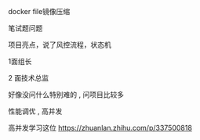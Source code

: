 docker file镜像压缩

笔试题问题

项目亮点，说了风控流程，状态机

1面组长



2 面技术总监


好像没问什么特别难的 , 问项目比较多

性能调优 , 高并发

高并发学习这位 https://zhuanlan.zhihu.com/p/337500818 